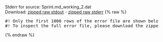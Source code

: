 Stderr for source:  Sprint.md_working_2.dat   
Download: [zipped raw stdout](Sprint.md_working_2.dat.plumed_master.stdout.txt.zip) - [zipped raw stderr](Sprint.md_working_2.dat.plumed_master.stderr.txt.zip) 
{% raw %}
<pre>
#! Only the first 1000 rows of the error file are shown below
#! To inspect the full error file, please download the zipped raw stderr file above
</pre>
{% endraw %}
